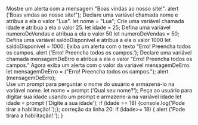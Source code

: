 Mostre um alerta com a mensagem "Boas vindas ao nosso site!".
alert ('Boas vindas ao nosso site!");
Declare uma variável chamada nome e atribua a ela o valor "Lua".
let nome = "Lua";
Crie uma variável chamada idade e atribua a ela o valor 25.
let idade = 25; 
Defina uma variável numeroDeVendas e atribua a ela o valor 50
let numeroDeVendas = 50; 
Defina uma variável saldoDisponivel e atribua a ela o valor 1000
let saldoDisponivel = 1000;
Exiba um alerta com o texto "Erro! Preencha todos os campos.
alert ('Erro! Preencha todos os campos.');
Declare uma variável chamada mensagemDeErro e atribua a ela o valor "Erro! Preencha todos os campos." Agora exiba um alerta com o valor da variável mensagemDeErro.
let mensagemDeErro = ("Erro! Preencha todos os campos.");
alert (mensagemDeErro);    
Use um prompt para perguntar o nome do usuário e armazená-lo na variável nome.
let nome = prompt ('Qual seu nome?');
Peça ao usuário para digitar sua idade usando um prompt e armazene-a na variável idade
let idade = prompt ('Digite a sua idade');
if (idade == 18) {console.log('Pode tirar a habilitação!.');};
correção da linha 20:
if (idade>= 18) {
    alert ('Pode tirara a habilitação!.');
}
